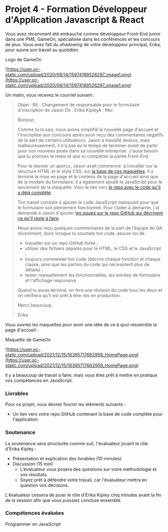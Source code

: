 # Projet 4 - Formation Développeur d'Application Javascript & React

Vous avez récemment été embauché comme développeur Front-End junior dans une PME, GameOn, spécialisée dans les conférences et les concours de jeux. Vous avez fait du *shadowing* de votre développeur principal, Erika, pour suivre son travail au quotidien.

Logo de GameOn

![https://user.oc-static.com/upload/2020/08/14/15974189526297_image1.png](https://user.oc-static.com/upload/2020/08/14/15974189526297_image1.png)

Un matin, vous recevez le courriel suivant :

> Objet : RE : Changement de responsable pour le formulaire d'inscription de Jason De : Erika KipleyÀ : Moi
> 
> 
> Bonjour,
> 
> Comme tu le sais, nous avons simplifié la nouvelle page d'accueil et l'inscription aux concours après avoir reçu des commentaires négatifs de la part de certains utilisateurs. Jason a travaillé dessus, mais malheureusement, il n'a pas eu le temps de terminer avant de partir pour son nouveau poste dans sa nouvelle entreprise. J'aurai besoin que tu prennes le relais et que tu complètes la partie Front-End.
> 
> Pour te donner un aperçu, Jason avait commencé  à travailler sur la structure HTML et le style CSS, sur [la base de ces maquettes](https://www.figma.com/file/B7NKBDvSI18uoMLJgpnh48/UI-Design-GameOn-FR?node-id=106%3A630). Il a terminé la mise en page et le contenu de la page d'accueil ainsi que de la modale du formulaire. Il a également ajouté le JavaScript pour le lancement de la maquette. Voici le lien vers [le repo avec le code qu'il a déjà complété](https://github.com/OpenClassrooms-Student-Center/GameOn-website-FR/).
> 
> Ton travail consiste à ajouter le code JavaScript manquant pour que le formulaire soit pleinement fonctionnel. Pour t’aider à démarrer, j'ai demandé à Jason d'ajouter [les issues sur le repo GitHub qui décrivent ce qu'il reste à faire](https://github.com/OpenClassrooms-Student-Center/GameOn-website-FR/issues).
> 
> Nous avons reçu quelques commentaires de la part de l’équipe de QA récemment, donc lorsque tu soumets ton code, assure-toi de :
> 
> - travailler sur un repo GitHub forké ;
> - utiliser des fichiers séparés pour le HTML, le CSS et le JavaScript ;
> - toujours commenter ton code (décrire chaque fonction et chaque classe, ainsi que les parties du code qui nécessitent plus de détails) ;
> - tester manuellement les fonctionnalités, les entrées de formulaire et l'affichage responsive.
> 
> Quand tu auras terminé, on fera une révision du code tous les deux et on vérifiera qu’il est prêt à être mis en production.
> 
> Merci beaucoup,
> 
> Erika
> 

Vous ouvrez les maquettes pour avoir une idée de ce à quoi ressemble la page d'accueil :

Maquette de GameOn

![https://user.oc-static.com/upload/2021/12/15/16395717662959_HomePage.png](https://user.oc-static.com/upload/2021/12/15/16395717662959_HomePage.png)

Il y a beaucoup de travail à faire, mais vous êtes prêt à mettre en pratique vos compétences en JavaScript.

### **Livrables**

Pour ce projet, vous devrez fournir les éléments suivants :

- Un lien vers votre repo GitHub contenant la base de code complète pour l'application.

### **Soutenance**

La soutenance sera structurée comme suit, l'évaluateur jouant le rôle d'Erika Kipley :

- Présentation et explication des livrables (10 minutes)
- Discussion (15 min)
    - L'évaluateur vous posera des questions sur votre méthodologie et vos résultats.
    - Soyez prêt à défendre votre travail, car l'évaluateur mettra en question vos décisions.

L'évaluateur cessera de jouer le rôle d'Erika Kipley cinq minutes avant la fin de la session afin que vous puissiez conclure ensemble.

### **Compétences évaluées**

Programmer en JavaScript